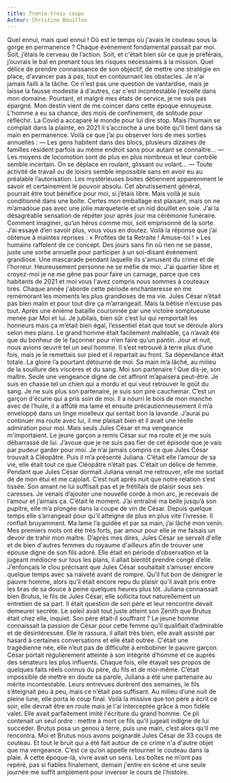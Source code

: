 ```yaml
---
title: Trente-trois coups
Auteur: Christine Bouillon
---
```


Quel ennui, mais quel ennui ! Où est le temps où j'avais le couteau sous la gorge en permanence ?
Chaque événement fondamental passait par moi. Soit, j’étais le cerveau de l’action. Soit, et c'était bien sûr ce que je préférais, j’ouvrais le bal en prenant tous les risques nécessaires à la mission. Quel délice de prendre connaissance de son objectif, de mettre une stratégie en place, d'avancer pas à pas, tout en contournant les obstacles. Je n'ai jamais failli à la tâche.
Ce n'est pas une question de vantardise, mais je laisse la fausse modestie à d'autres, car c'est incontestable j’excelle dans mon domaine.
Pourtant, et malgré mes états de service, je ne suis pas épargné. Mon destin vient de me coincer dans cette époque ennuyeuse. L’homme a eu sa chance, des mois de confinement, de solitude pour réfléchir. La Covid a accaparé le monde pour lui dire stop. Mais l’humain se complait dans la plainte, en 2021 il s’accroche à une boite qu’il tient dans sa main en permanence. Voilà ce que j’ai pu observer lors de mes sorties annuelles :
— Les gens habitent dans des blocs, plusieurs dizaines de familles résident parfois au même endroit sans pour autant se connaître…
— Les moyens de locomotion sont de plus en plus nombreux et leur contrôle semble incertain. On se déplace en roulant, glissant ou volant…
— Toute activité de travail ou de loisirs semble impossible sans en avoir eu au préalable l’autorisation. Les mystérieuses boites détiennent apparemment le savoir et certainement le pouvoir absolu.
Cet abrutissement général, pourrait être tout bénéfice pour moi, si j’étais libre. Mais voilà je suis conditionné dans une boîte. Certes mon emballage est plaisant, mais on ne m’amadoue pas avec une jolie marqueterie et un nid douillet en soie. J’ai la désagréable sensation de répéter jour après jour ma cérémonie funéraire. Comment imaginer, qu’un héros comme moi, soit emprisonné de la sorte. J’ai essayé d’en savoir plus, vous vous en doutez. Voilà la réponse que j’ai obtenue à maintes reprises : « Profites de ta Retraite ! Amuse-toi ! » Les humains raffolent de ce concept. Des jours sans fin où rien ne se passe, juste une sortie annuelle pour participer à un soi-disant événement grandiose. Une mascarade pendant laquelle ils s'amusent du crime et de l'horreur. Heureusement personne ne se méfie de moi. J'ai quartier libre et croyez-moi je ne me gêne pas pour faire un carnage, parce que ces habitants de 2021 et moi vous l'avez compris nous sommes à couteaux tirés.
Chaque année j'aborde cette période enchanteresse en me remémorant les moments les plus grandioses de ma vie.
Jules César n’était pas bien malin et pour tout dire ça m’arrangeait. Mais la bêtise n’excuse pas tout. Après une énième bataille couronnée par une victoire somptueuse menée par Moi et lui. Je jubilais, bien sûr c’est lui qui remportait les honneurs mais ça m’était bien égal, l’essentiel était que tout se déroule alors selon mes plans.
Le grand homme était facilement malléable, ça n’avait été que du bonheur de le façonner pour n’en faire qu’un pantin. Jour et nuit, nous avions œuvré tel un seul homme. Il s’est retrouvé à terre plus d’une fois, mais je le remettais sur pied et il repartait au front. Sa dépendance était totale. La gloire l’a pourtant détourné de moi. Sa main m’a lâché, au milieu de la souillure des viscères et du sang. Moi son partenaire ! Que dis-je, son maître. Seule une vengeance digne de cet affront m’apaisera peut-être.
Je suis en chasse tel un chien qui a mordu et qui veut retrouver le goût du sang. Je ne suis plus son partenaire, je suis son pire cauchemar. C’est un garçon d'écurie qui a pris soin de moi. Il a nourri le bois de mon manche avec de l’huile, il a affûté ma lame et ensuite précautionneusement il m’a enveloppé dans un linge moelleux qui sentait bon la lavande. J’aurai pu continuer ma route avec lui, il me plaisait bien et il avait une réelle admiration pour moi. Mais seuls Jules César et ma vengeance m'importaient. Le jeune garçon a remis César sur ma route et je me suis débarrassé de lui. J’avoue que je ne suis pas fier de cet épisode que je vais par pudeur garder pour moi.
Je n’ai jamais compris ce que Jules César trouvait à Cléopâtre. Puis il m’a présenté Juliana. C’était elle l’amour de sa vie, elle était tout ce que Cléopâtre n’était pas. C’était un délice de femme.
Pendant que Jules César dormait Juliana venait me retrouver, elle me sortait de de mon étui et me cajolait. C’est nuit après nuit que notre relation s’est tissée. Son amant ne lui suffisait pas et je frétillais de plaisir sous ses caresses. Je venais d’ajouter une nouvelle corde à mon arc, je recevais de l’amour et j’aimais ça. C’était le moment. J’ai entraîné ma belle jusqu’à son pupitre, elle m’a plongée dans la coupe de vin de César. Depuis quelque temps elle s’arrangeait pour qu’il atteigne de plus en plus vite l’ivresse. Il ronflait bruyamment.
Ma lame l’a guidée et par sa main, j’ai lâché mon venin. Mes premiers mots ont été très forts, par amour pour elle je me faisais un devoir de trahir mon maître. D’après mes dires, Jules César se servait d'elle et de bien d'autres femmes du royaume d'ailleurs afin de trouver une épouse digne de son fils adoré. Elle était en période d’observation et la jugeant médiocre sur tous les plans, il allait bientôt prendre congé d’elle. J’enfonçais le clou précisant que Jules César souhaitait s’amuser encore quelque temps avec sa naïveté avant de rompre. Qu’il fut bon de dénigrer le pauvre homme, alors qu’il était encore repu du plaisir qu’il avait pris entre les bras de sa douce à peine quelques heures plus tôt. 
Juliana connaissait bien Brutus, le fils de Jules César, elle sollicita tout naturellement un entretien de sa part. Il était question de son père et leur rencontre devait demeurer secrète. Le soleil avait tout juste atteint son Zenith que Brutus était chez elle, inquiet. Son père était-il souffrant ? Le jeune homme connaissait la passion de César pour cette femme qu’il qualifiait d’admirable et de désintéressée. Elle le rassura, il allait très bien, elle avait assisté par hasard à certaines conversations et elle était outrée. C'était une tragédienne née, elle n’eut pas de difficulté à embobiner le pauvre garçon. César portait régulièrement atteinte à son intégrité d’homme et ce auprès des sénateurs les plus influents. Chaque fois, elle étayait ses propos de quelques faits réels connus du père, du fils et de moi-même.
C’était impossible de mettre en doute sa parole, Juliana a été une partenaire au mérite incontestable. Leurs entrevues durèrent des semaines, le fils s’éteignait peu à peu, mais ce n’était pas suffisant. Au milieu d’une nuit de pleine lune, elle porta le coup final. Voilà la missive que ton père a écrit ce soir, elle devrait être en route mais je l'ai interceptée grâce à mon fidèle valet. Elle avait parfaitement imité l'écriture du grand homme. Ce pli contenait un seul ordre : mettre à mort ce fils qu'il jugeait indigne de lui succéder. Brutus posa un genou à terre, puis une main, c’est alors qu'il me rencontra. Moi et Brutus nous avons poignardé Jules César de 33 coups de couteau. Et tout le bruit qui a été fait autour de ce crime n'a d'autre objet que ma vengeance. C’est ce qu’on appelle retourner le couteau dans la plaie.
À cette époque-là, vivre avait un sens.
Les boîtes ne m’ont pas repéré, pas si fiables finalement, demain j'entre en scène et une seule journée me suffit amplement pour inverser le cours de l'histoire.